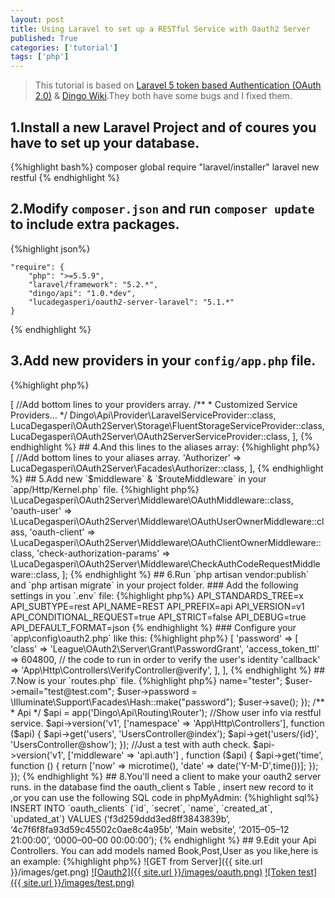 ```yaml
---
layout: post
title: Using Laravel to set up a RESTful Service with Oauth2 Server
published: True
categories: ['tutorial']
tags: ['php']
---
```


> This tutorial is based on [Laravel 5 token based Authentication (OAuth 2.0)](https://medium.com/@mshanak/laravel-5-token-based-authentication-ae258c12cfea#.5bzflbkp9) & [Dingo Wiki](https://github.com/dingo/api/wiki).They both have some bugs and I fixed them.

## 1.Install a new Laravel Project and of coures you have to set up your database.

{%highlight bash%}
composer global require "laravel/installer"
laravel new restful
{% endhighlight %}

## 2.Modify `composer.json` and run `composer update` to include extra packages.

{%highlight json%}

    "require": {
        "php": ">=5.5.9",
        "laravel/framework": "5.2.*",
        "dingo/api": "1.0.*dev",
        "lucadegasperi/oauth2-server-laravel": "5.1.*"
    }

{% endhighlight %}

## 3.Add new providers in your `config/app.php` file.

{%highlight php%}

<?php
    'providers' => [

        //Add bottom lines to your providers array.
        /**
         * Customized Service Providers...
         */
        Dingo\Api\Provider\LaravelServiceProvider::class,
        LucaDegasperi\OAuth2Server\Storage\FluentStorageServiceProvider::class,
        LucaDegasperi\OAuth2Server\OAuth2ServerServiceProvider::class,

    ],

{% endhighlight %}

## 4.And this lines to the aliases array:

{%highlight php%}

<?php
    'aliases' => [

        //Add bottom lines to your aliases array.
        'Authorizer' => LucaDegasperi\OAuth2Server\Facades\Authorizer::class,

    ],

{% endhighlight %}

## 5.Add new `$middleware` & `$routeMiddleware` in your `app/Http/Kernel.php` file.

{%highlight php%}

<?php
    protected $middleware = [
        //Add bottom lines to your $middleware array.
        \LucaDegasperi\OAuth2Server\Middleware\OAuthExceptionHandlerMiddleware::class,
    ];
    //
    protected $routeMiddleware = [
        //Add bottom lines to your $routeMiddleware array.
        'oauth' => \LucaDegasperi\OAuth2Server\Middleware\OAuthMiddleware::class,
        'oauth-user' => \LucaDegasperi\OAuth2Server\Middleware\OAuthUserOwnerMiddleware::class,
        'oauth-client' => \LucaDegasperi\OAuth2Server\Middleware\OAuthClientOwnerMiddleware::class,
        'check-authorization-params' => \LucaDegasperi\OAuth2Server\Middleware\CheckAuthCodeRequestMiddleware::class,
    ];

{% endhighlight %}

## 6.Run `php artisan vendor:publish` and `php artisan migrate` in your project folder.

### Add the following settings in you `.env` file:

{%highlight php%}

API_STANDARDS_TREE=x
API_SUBTYPE=rest
API_NAME=REST
API_PREFIX=api
API_VERSION=v1
API_CONDITIONAL_REQUEST=true
API_STRICT=false
API_DEBUG=true
API_DEFAULT_FORMAT=json

{% endhighlight %}

### Configure your `app\config\oauth2.php` like this:

{%highlight php%}

<?php
    //Modify the $grant_types as follow.
    'grant_types' => [
            'password' => [
             'class' => 'League\OAuth2\Server\Grant\PasswordGrant',
             'access_token_ttl' => 604800,
             
             // the code to run in order to verify the user's identity
             'callback' => 'App\Http\Controllers\VerifyController@verify',
             ],
        ],

{% endhighlight %}

## 7.Now is your `routes.php` file.

{%highlight php%}

<?php

//Add the following lines to your routes.php

/**
 * OAuth
 */

//Get access_token
Route::post('oauth/access_token', function() {
 return Response::json(Authorizer::issueAccessToken());
});

//Create a test user, you don't need this if you already have.
Route::get('/register',function(){$user = new App\User();
 $user->name="tester";
 $user->email="test@test.com";
 $user->password = \Illuminate\Support\Facades\Hash::make("password");
 $user->save();
});

/**
 * Api
 */
$api = app('Dingo\Api\Routing\Router');

//Show user info via restful service.
$api->version('v1', ['namespace' => 'App\Http\Controllers'], function ($api) {
    $api->get('users', 'UsersController@index');
    $api->get('users/{id}', 'UsersController@show');
});

//Just a test with auth check.
$api->version('v1', ['middleware' => 'api.auth'] , function ($api) {
    $api->get('time', function () {
        return ['now' => microtime(), 'date' => date('Y-M-D',time())];
    });
});

{% endhighlight %}

## 8.You'll need a client to make your oauth2 server runs.

in the database find the oauth_client s Table , insert new record to it ,or you can use the following SQL code in phpMyAdmin:

{%highlight sql%}

INSERT INTO `oauth_clients` (`id`, `secret`, `name`, `created_at`, `updated_at`) VALUES
(‘f3d259ddd3ed8ff3843839b’, ‘4c7f6f8fa93d59c45502c0ae8c4a95b’, ‘Main website’, ‘2015–05–12 21:00:00’, ‘0000–00–00 00:00:00’);

{% endhighlight %}

## 9.Edit your Api Controllers.

You can add models named Book,Post,User as you like,here is an example:

{%highlight php%}

<?php

namespace App\Http\Controllers;

use App\User;
use App\Http\Controllers\Controller;

class UsersController extends Controller
{

    public function index()
    {
        return User::all();
    }

    public function show($id)
    {
        return User::findOrFail($id);
    }
}

{% endhighlight %}

## 9.Test your server now!

We are almost done.Now you need to test the server you've just set up.We can use tools like [PostMan](https://chrome.google.com/webstore/detail/postman-rest-client-packa/fhbjgbiflinjbdggehcddcbncdddomop) to emulate requests to your server.

<a href="{{ site.url }}/images/get.png" data-lightbox="restful-set" data-title="GET from Server">![GET from Server]({{ site.url }}/images/get.png)</a>
<a href="{{ site.url }}/images/oauth.png" data-lightbox="restful-set" data-title="Oauth2">![Oauth2]({{ site.url }}/images/oauth.png)</a>
<a href="{{ site.url }}/images/test.png" data-lightbox="restful-set" data-title="Token test">![Token test]({{ site.url }}/images/test.png)</a>

